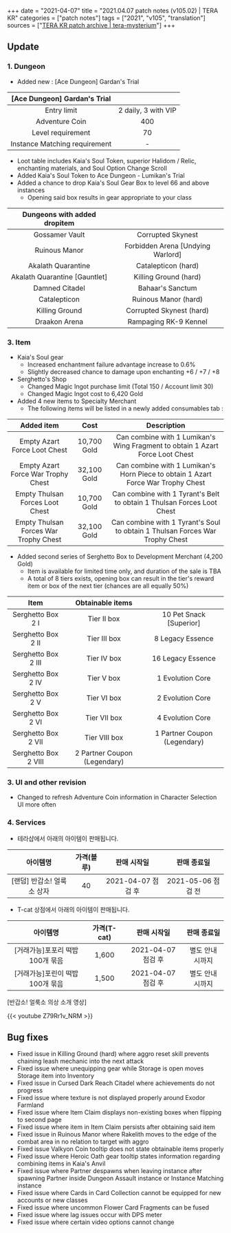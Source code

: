 +++
date = "2021-04-07"
title = "2021.04.07 patch notes (v105.02) | TERA KR"
categories = ["patch notes"]
tags = ["2021", "v105", "translation"]
sources = ["[TERA KR patch archive | tera-mysterium](/ko/patch/2021/v105-02)"]
+++

## Update

### **1.** Dungeon
- Added new : [Ace Dungeon] Gardan's Trial

| [Ace Dungeon] Gardan's Trial ||
| :-: | :-: |
| Entry limit | 2 daily, 3 with VIP |
| Adventure Coin | 400 |
| Level requirement | 70 |
| Instance Matching requirement | - |

  - Loot table includes Kaia's Soul Token, superior Halidom / Relic, enchanting materials, and Soul Option Change Scroll
- Added Kaia's Soul Token to Ace Dungeon - Lumikan's Trial
- Added a chance to drop Kaia's Soul Gear Box to level 66 and above instances
  - Opening said box results in gear appropriate to your class

| Dungeons with added dropitem ||
| :-: | :-: |
| Gossamer Vault | Corrupted Skynest |
| Ruinous Manor | Forbidden Arena [Undying Warlord] |
| Akalath Quarantine | Catalepticon (hard) |
| Akalath Quarantine [Gauntlet] | Killing Ground (hard) |
| Damned Citadel | Bahaar's Sanctum |
| Catalepticon | Ruinous Manor (hard) |
| Killing Ground | Corrupted Skynest (hard) |
| Draakon Arena | Rampaging RK-9 Kennel |

### **3.** Item
- Kaia's Soul gear
  - Increased enchantment failure advantage increase to 0.6%
  - Slightly decreased chance to damage upon enchanting +6 / +7 / +8
- Serghetto's Shop
  - Changed Magic Ingot purchase limit (Total 150 / Account limit 30)
  - Changed Magic Ingot cost to 6,420 Gold
- Added 4 new items to Specialty Merchant
  - The following items will be listed in a newly added consumables tab :

| Added item | Cost | Description |
| :-: | :-: | :-: |
| Empty Azart Force Loot Chest | 10,700 Gold | Can combine with 1 Lumikan's Wing Fragment to obtain 1 Azart Force Loot Chest |
| Empty Azart Force War Trophy Chest | 32,100 Gold | Can combine with 1 Lumikan's Horn Piece to obtain 1 Azart Force War Trophy Chest |
| Empty Thulsan Forces Loot Chest | 10,700 Gold | Can combine with 1 Tyrant's Belt to obtain 1 Thulsan Forces Loot Chest |
| Empty Thulsan Forces War Trophy Chest | 32,100 Gold | Can combine with 1 Tyrant's Soul to obtain 1 Thulsan Forces War Trophy Chest |

- Added second series of Serghetto Box to Development Merchant (4,200 Gold)
  - Item is available for limited time only, and duration of the sale is TBA
  - A total of 8 tiers exists, opening box can result in the tier's reward item or box of the next tier (chances are all equally 50%)

| Item | Obtainable items ||
| :-: | :-: | :-: |
| Serghetto Box 2 I | Tier II box | 10 Pet Snack [Superior]
| Serghetto Box 2 II | Tier III box | 8 Legacy Essence
| Serghetto Box 2 III | Tier IV box | 16 Legacy Essence
| Serghetto Box 2 IV | Tier V box | 1 Evolution Core
| Serghetto Box 2 V | Tier VI box | 2 Evolution Core
| Serghetto Box 2 VI | Tier VII box | 4 Evolution Core
| Serghetto Box 2 VII | Tier VIII box | 1 Partner Coupon (Legendary)
| Serghetto Box 2 VIII | 2 Partner Coupon (Legendary) ||

### **3.** UI and other revision
- Changed to refresh Adventure Coin information in Character Selection UI more often

### **4.** Services
- 테라샵에서 아래의 아이템이 판매됩니다.

| 아이템명 | 가격(블루) | 판매 시작일 | 판매 종료일 |
| :-: | :-: | :-: | :-: |
| [랜덤] 반갑소! 얼룩소 상자 | 40 | 2021-04-07 점검 후 | 2021-05-06 점검 전 |

- T-cat 상점에서 아래의 아이템이 판매됩니다.

| 아이템명 | 가격(T-cat) | 판매 시작일 | 판매 종료일 |
| :-: | :-: | :-: | :-: |
| [거래가능]포포리 떡밥 100개 묶음 | 1,600 | 2021-04-07 점검 후 | 별도 안내 시까지 |
| [거래가능]포린이 떡밥 100개 묶음 | 1,500 | 2021-04-07 점검 후 | 별도 안내 시까지 |

[반갑소! 얼룩소 의상 소개 영상]

{{< youtube Z79Rr1v_NRM >}}

## Bug fixes

- Fixed issue in Killing Ground (hard) where aggro reset skill prevents chaining leash mechanic into the next attack
- Fixed issue where unequipping gear while Storage is open moves Storage item into Inventory
- Fixed issue in Cursed Dark Reach Citadel where achievements do not progress
- Fixed issue where texture is not displayed properly around Exodor Farmland
- Fixed issue where Item Claim displays non-existing boxes when flipping to second page
- Fixed issue where item in Item Claim persists after obtaining said item
- Fixed issue in Ruinous Manor where Rakelith moves to the edge of the combat area in no relation to target with aggro
- Fixed issue Valkyon Coin tooltip does not state obtainable items properly
- Fixed issue where Heroic Oath gear tooltip states information regarding combining items in Kaia's Anvil
- Fixed issue where Partner despawns when leaving instance after spawning Partner inside Dungeon Assault instance or Instance Matching instance
- Fixed issue where Cards in Card Collection cannot be equipped for new accounts or new classes
- Fixed issue where uncommon Flower Card Fragments can be fused
- Fixed issue where lag issues occur with DPS meter
- Fixed issue where certain video options cannot change
